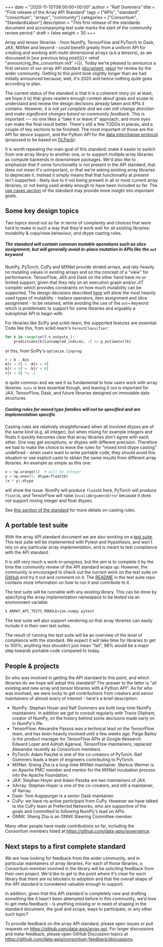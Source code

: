 +++
date = "2020-11-10T08:00:00+00:00"
author = "Ralf Gommers"
title = "First release of the Array API Standard"
tags = ["APIs", "standard", "consortium", "arrays", "community"]
categories = ["Consortium", "Standardization"]
description = "This first release of the standards document and accompanying test suite marks the start of the community review period."
draft = false
weight = 30
+++

Array and tensor libraries - from NumPy, TensorFlow and PyTorch to Dask, JAX,
MXNet and beyond - could benefit greatly from a uniform API for creating and
working with multi-dimensional arrays (a.k.a tensors), as we discussed in
[our previous blog post]({{< relref "announcing_the_consortium.md" >}}).
Today we're pleased to announce a first version of our array API standard
([document](https://data-apis.github.io/array-api/latest),
[repo](https://github.com/data-apis/array-api/)) for review by the
wider community. Getting to this point took slightly longer than we had
initially announced because, well, it's 2020 and hence nothing quite goes
according to plan.

The current status of the standard is that it is a coherent story (or at
least, we hope it is) that gives readers enough context about goals and scope
to understand and review the design decisions already taken and APIs it
contains. However, _it is not yet complete and we can still change direction
and make significant changes based on community feedback_. This is important
--- no one likes a "take it or leave it" approach, and more eyes can make the
final result better. There's still a few TODOs in places, and a couple of key
sections to be finished. The most important of those are the API for device
support, and the Python API for the
[data interchange protocol](https://data-apis.github.io/array-api/latest/design_topics/data_interchange.html)
(proposed to be based on [DLPack](https://github.com/dmlc/dlpack)).

It is worth repeating the main goal of this standard: make it easier to
switch from one array library to another one, or to support multiple array
libraries as compute backends in downstream packages. We'd also like to
emphasize that if some functionality is _not_ present in the API standard,
that does _not_ mean it's unimportant, or that we're asking existing array
libraries to deprecate it. Instead it simply means that that functionality at
present isn't supported - likely due to it not being present in all or most
current array libraries, or not being used widely enough to have been
included so far. The [use cases section](https://data-apis.github.io/array-api/latest/use_cases.html)
of the standard may provide more insight into important goals.


## Some key design topics

Two topics stood out so far in terms of complexity and choices that were hard
to make in such a way that they'd work well for all existing libraries:
mutability & copy/view behaviour, and dtype casting rules.

##### The standard will contain common mutable operations such as slice assignment, but will generally avoid in-place mutation in APIs like the `out` keyword

NumPy, PyTorch, CuPy and MXNet provide strided arrays, and rely heavily on
mutating values in existing arrays and on the concept of a "view" for
performance. TensorFlow, JAX and Dask on the other hand have no or limited
support, given that they rely on an execution graph and/or JIT compiler which
provides constraints on how much mutability can be supported. The design
decisions described [here](https://data-apis.github.io/array-api/latest/design_topics/copies_views_and_mutation.html)
will allow the most heavily used types of mutability - inplace operators,
item assignment and slice assignment - to be retained, while avoiding the use
of the `out=` keyword which is problematic to support for some libraries and
arguably a suboptimal API to begin with.

For libraries like SciPy and scikit-learn, the supported features are essential.
Code like this, from scikit-learn's `ForestClassifier`:

```python
for k in range(self.n_outputs_):
    predictions[k][unsampled_indices, :] += p_estimator[k]
```

or this, from SciPy's `optimize.linprog`:

```python
r = b - A@x
A[r < 0] = -A[r < 0]
b[r < 0] = -b[r < 0]
r[r < 0] *= -1
```

is quite common and we see it as fundamental to how users work with array libraries.
`out=` is less essential though, and leaving it out is important for JAX,
TensorFlow, Dask, and future libraries designed on immutable data structures.


##### Casting rules for mixed type families will not be specified and are implementation specific

Casting rules are relatively straightforward when all involved dtypes are of
the same kind (e.g. all integer), but when mixing for example integers and
floats it quickly becomes clear that array libraries don't agree with each
other. One may get exceptions, or dtypes with different precision. Therefore
we had to make the choice to leave the rules for "mixed kind dtype casting"
undefined - when users want to write portable code, they should avoid this
situation or use explicit casts to obtain the same results from different
array libraries. An example as simple as this one:

```python
x = np.arange(5)  # will be integer
y = np.ones(5, dtype=float16)
(x * y).dtype
```

will show the issue. NumPy will produce `float64` here, PyTorch will produce
`float16`, and TensorFlow will raise `InvalidArgumentError` because it does not
support mixing integer and float dtypes.

See [this section of the standard](https://data-apis.github.io/array-api/latest/API_specification/type_promotion.html)
for more details on casting rules.


## A portable test suite

With the array API standard document we are also working on a
[test suite](https://github.com/data-apis/array-api-tests). This test suite
will be implemented with Pytest and Hypothesis, and won't rely on any
particular array implementation, and is meant to test compliance with the API
standard.

It is still very much a work-in-progress, but the aim is to complete it by
the time the community review of the API standard wraps up. However, the
community is encouraged to check out the current work on the test suite on
[GitHub](https://github.com/data-apis/array-api-tests) and try it out and
comment on it. The
[README](https://github.com/data-apis/array-api-tests/blob/master/README.md)
in the test suite repo contains more information on how to run it and
contribute to it.

The test suite will be runnable with any existing library. This can be done
by specifying the array implementation namespace to be tested via an
environment variable:

```bash
$ ARRAY_API_TESTS_MODULE=jax.numpy pytest
```

The test suite will also support vendoring so that array libraries can easily
include it in their own test suites.

The result of running the test suite will be an overview of the level of
compliance with the standard. We expect it will take time for libraries to
get to 100%; anything less shouldn't just mean "fail", 98% would be a major
step towards portable code compared to today.


## People & projects

So who was involved in getting the API standard to this point, and which
libraries do we hope will adopt this standard? The answer to the latter is
"all existing and new array and tensor libraries with a Python API". As for
who was involved, we were lucky to get contributions from creators and senior
maintainers of almost every of interest - here's a brief description:

- NumPy: Stephan Hoyer and Ralf Gommers are both long-time NumPy maintainers.
  In addition we got to consult regularly with Travis Oliphant, creator of
  NumPy, on the history behind some decisions made early on in NumPy's life.
- TensorFlow: Alexandre Passos was a technical lead on the TensorFlow team,
  and has been heavily involved until a few weeks ago. Paige Bailey is the
  product manager for TensorFlow APIs at Google Research. Edward Loper and
  Ashish Agarwal, TensorFlow maintainers, replaced Alexandre recently as
  Consortium members.
- PyTorch: Adam Paszke is one of the co-creators of PyTorch. Ralf Gommers
  leads a team of engineers contributing to PyTorch.
- MXNet: Sheng Zha is a long-time MXNet maintainer. Markus Weimer is an
  Apache PMC member and mentor for the MXNet incubation process into the
  Apache Foundation.
- JAX: Stephan Hoyer and Adam Paszke are two maintainers of JAX.
- XArray: Stephan Hoyer is one of the co-creators, and still a maintainer, of Xarray.
- Dask: Tom Augspurger is a senior Dask maintainer.
- CuPy: we have no active participant from CuPy. However we have talked to
  the CuPy team at Preferred Networks, who are supportive of the goals and
  committed to following NumPy's lead on APIs.
- ONNX: Sheng Zha is an ONNX Steering Committee member.

Many other people have made contributions so far, including the Consortium
members listed at https://github.com/data-apis/governance.


## Next steps to a first complete standard

We are now looking for feedback from the wider community, and in particular
maintainers of array libraries. For each of those libraries, a Consortium
member involved in the library will be soliciting feedback from their own
project. We'd like to get to the point where it's clear for each library that
there are no blockers to adoption and that the overall shape of the API
standard is considered valuable enough to support.

In addition, given that this API standard is completely new and drafting
something like it hasn't been attempted before in this community, we'd love
to get meta feedback - is anything missing or in need of shaping in the
standard document, the goal and scope, ways to participate, or any other such
topic?

To provide feedback on the array API standard, please open issues or pull
requests on https://github.com/data-apis/array-api. For larger discussions
and meta-feedback, please open GitHub Discussion topics at
https://github.com/data-apis/consortium-feedback/discussions.
